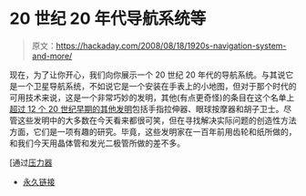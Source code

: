 # 20 世纪 20 年代导航系统等

> 原文：<https://hackaday.com/2008/08/18/1920s-navigation-system-and-more/>

现在，为了让你开心，我们向你展示一个 20 世纪 20 年代的导航系统。与其说它是一个卫星导航系统，不如说它是一个安装在手表上的小地图，但对于那个时代的可用技术来说，这是一个非常巧妙的发明，其他(有点更奇怪)的条目在这个名单上[超过 12 个 20 世纪早期的其他发明](http://www.dailymail.co.uk/sciencetech/article-1045114/The-1920s-satnav---weird-wonderful-gadgets-quite-took-off.html)包括手指拉伸器、眼球按摩器和胡子卫士。尽管这些发明中的大多数在今天看来都很可笑，但在寻找解决实际问题的创造性方法方面，它们是一项有趣的研究。毕竟，这些发明家在一百年前用齿轮和纸所做的，和我们今天用晶体管和发光二极管所做的差不多。

[通过[压力器](http://presurfer.blogspot.com/2008/08/weird-gadgets-that-never-quite-took-off.html)

*   [永久链接](http://www.dailymail.co.uk/sciencetech/article-1045114/The-1920s-satnav---weird-wonderful-gadgets-quite-took-off.html)